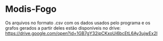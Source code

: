 # Modis-Fogo

Os arquivos no formato .csv com os dados usados pelo programa e os grafos gerados a partir deles estão disponíveis no drive: https://drive.google.com/open?id=1GB7gY32ipCKxoUi6bcEtL6Ay3ujwEx2I
